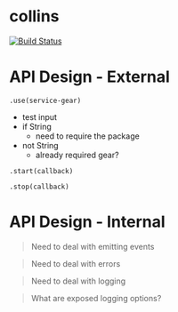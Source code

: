 # collins
[![Build Status](https://travis-ci.org/mikemimik/collins.svg?branch=dev-refactor-collins)](https://travis-ci.org/mikemimik/collins)

# API Design - External
`.use(service-gear)`
- test input
- if String
  - need to require the package
- not String
  - already required gear?

`.start(callback)`


`.stop(callback)`


# API Design - Internal

> Need to deal with emitting events

> Need to deal with errors

> Need to deal with logging

> What are exposed logging options?
